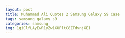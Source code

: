 ```yaml
---
layout: post
title: Muhammad Ali Quotes 2 Samsung Galaxy S9 Case
tags: samsung galaxy s9
categories: samsung
img: 1giClfLAyEwR1yZw1XUPltC8ZTdvnjXEI
---
```

